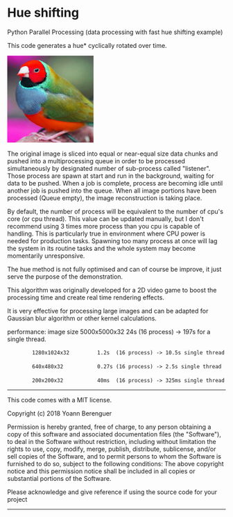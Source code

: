 # Hue shifting 
Python Parallel Processing (data processing with fast hue shifting example)

This code generates a hue* cyclically rotated over time.

![alt text](https://github.com/yoyoberenguer/HueShift/blob/master/Hue.png)

The original image is sliced into equal or near-equal size data chunks and pushed into
a multiprocessing queue in order to be processed simultaneously by designated number
of sub-process called "listener". 
Those process are spawn at start and run in the background, waiting for data to be pushed.
When a job is complete, process are becoming idle until another job is pushed into the queue.
When all image portions have been processed (Queue empty), the image reconstruction is taking place.

By default, the number of process will be equivalent to the number of cpu's core (or cpu thread).
This value can be updated manually, but I don't recommend using 3 times more process than you cpu
is capable of handling. This is particularly true in environment where CPU power is needed for production tasks.
Spawning too many process at once will lag the system in its routine tasks and the whole system may become
momentarily unresponsive.

The hue method is not fully optimised and can of course be improve,
it just serve the purpose of the demonstration.

This algorithm was originally developed for a 2D video game to boost the processing time
and create real time rendering effects.

It is very effective for processing large images and can be adapted for Gaussian blur algorithm or other kernel calculations.

performance:
image size  5000x5000x32         24s   (16 process) -> 197s for a single thread.

            1280x1024x32         1.2s  (16 process) -> 10.5s single thread
            
            640x480x32           0.27s (16 process) -> 2.5s single thread
            
            200x200x32           40ms  (16 process) -> 325ms single thread

--------------------------------------------------------------------------------------------------------------------

This code comes with a MIT license.

Copyright (c) 2018 Yoann Berenguer

Permission is hereby granted, free of charge, to any person obtaining a copy
of this software and associated documentation files (the "Software"), to deal
in the Software without restriction, including without limitation the rights
to use, copy, modify, merge, publish, distribute, sublicense, and/or sell
copies of the Software, and to permit persons to whom the Software is
furnished to do so, subject to the following conditions:
The above copyright notice and this permission notice shall be included in all
copies or substantial portions of the Software.

Please acknowledge and give reference if using the source code for your project

--------------------------------------------------------------------------------------------------------------------
